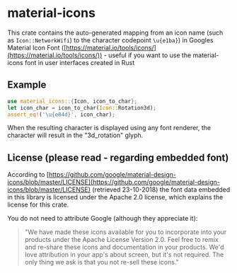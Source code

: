 # material-icons

This crate contains the auto-generated mapping from an icon name
(such as `Icon::NetworkWifi`) to the character codepoint `\u{e1ba}`)
in Googles Material Icon Font ([https://material.io/tools/icons/](https://material.io/tools/icons/)) -
useful if you want to use the material-icons font in user interfaces created
in Rust

## Example

```rust
use material_icons::{Icon, icon_to_char};
let icon_char = icon_to_char(Icon::Rotation3d);
assert_eq!('\u{e84d}', icon_char);
```

When the resulting character is displayed using any font renderer,
the character will result in the "3d_rotation" glyph.

## License (please read - regarding embedded font)

According to [https://github.com/google/material-design-icons/blob/master/LICENSE](https://github.com/google/material-design-icons/blob/master/LICENSE)
(retrieved 23-10-2018) the font data embedded in this library is licensed under
the Apache 2.0 license, which explains the license for this crate.

You do not need to attribute Google (although they appreciate it):

> "We have made these icons available for you to incorporate into your products
> under the Apache License Version 2.0. Feel free to remix and re-share these
> icons and documentation in your products. We'd love attribution in your app's
> about screen, but it's not required. The only thing we ask is that you not
> re-sell these icons."

